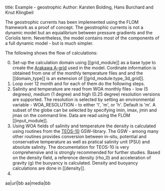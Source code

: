 title: Example - geostrophic
Author: Karsten Bolding, Hans Burchard and Knut Klingbeil

The geostrophic currents has been implemented using the FLOM framework as
a proof of concept. The geostrophic currents is not a dynamic model but
an equialibrium between pressure gradients and the Coriolis term. 
Nevertheless, the model contains most of the components of a full dynamic 
model - but is much simpler.

The following shows the flow of calculations:

0. Set-up the calculation domain using [[grid\_module]] as a base type to create
the [Arakawa A-grid](https://en.wikipedia.org/wiki/Arakawa_grids) used in the 
model. Cordinate information is obtained from one of the monthly temperature 
files and and the [[domain\_type]] is an extension of 
[[grid\_module:type\_3d\_grid]].
1. Loop over 12 month and for each of them do the following steps.
2. Salinity and temperature are read from WOA monthly files - low (5 degrees),
medium (1 degree) and high (0.25 degree) resolution versions are supported.
The resolution is selected by setting an environmental variable - 
WOA\_RESOLUTION - to either 'l', 'm', or 'h'. Default is 'm'.
A subset of the globe can be selected by specifying imin, imax, jmin and
jmax on the command line. Data are read using the FLOM [[input\_module]].
3. Using WOA fields of salinity and temperature the density is calculated 
using routines from the [TEOS-10]() GSW-library. The GSW - among many other 
routines provides conversion between in-situ, potential and conservative 
temperature as well as pratical salinity unit (PSU) and absolute salinity. The 
documentation for TEOS-10 is very comprehensive and is strongly recommended 
for further studies. 
Based on the density field, a reference density \(rho_0\) and acceleration
of gravity \(g\) the buoyancy is calculated. Density and buoyancy calculations
are done in [[density]].
4. 


aa|url|bb
aa|media|bb


